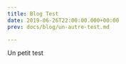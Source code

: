 ```yaml
---
title: Blog Test
date: 2019-06-26T22:00:00.000+00:00
prev: docs/blog/un-autre-test.md

---
```

Un petit test